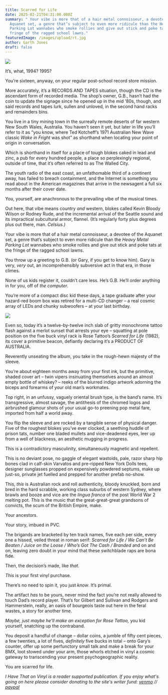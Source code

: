 ```yaml
---
title: Scarred for Life
date: 2025-02-21T04:31:00.000Z
summary: " Your vibe is more that of a hair metal connoisseur, a devotee of the
  Aquanet set, a genre that’s subject to even more ridicule than the Heavy Metal
  Parking Lot wannabes who smoke rollies and give out stick and poke tats at the
  fringe of the ragged school lawns."
featuredImage: /images/upload/rt.jpg
author: Garth Jones
draft: false
---
```

![](/images/upload/rt.jpg)

It’s, what, 1994? 1995?

You’re sixteen, anyway, on your regular post-school record store mission.

More accurately, it’s a RECORDS AND TAPES situation, though the CD is the ascendant form of recorded media. The shop’s owner, G.B., hasn’t had the coin to update the signage since he opened up in the mid ‘80s, though, and said records and tapes lurk, sullen and unloved, in the second hand racks and remainders bins.

You live in a tiny mining town in the surreally remote deserts of far western New South Wales, Australia. You haven’t seen it yet, but later in life you’ll refer to it as “you know, where Ted Kotcheff’s 1971 Australian New Wave classic *Wake in Fright* was shot” as shorthand when locating your point of origin in conversation.

Which is shorthand in itself for a place of tough blokes caked in lead and zinc, a pub for every hundred people, a place so perplexingly regional, outside of time, that it’s often referred to as The Walled City.

The youth radio of the east coast, an unfathomable third of a continent away, has failed to breach containment, and the Internet is something you read about in the American magazines that arrive in the newsagent a full six months after their cover date.

You, yourself, are anachronous to the prevailing vibe of the musical times.

Out here, that vibe means country *and* western, blokes called Kevin Bloody Wilson or Rodney Rude, and the incremental arrival of the Seattle sound and its impractical subcultural armor, flannel. (It’s regularly forty plus degrees plus out there, man. *Celsius.)*

Your vibe is more that of a hair metal connoisseur, a devotee of the Aquanet set, a genre that’s subject to even more ridicule than the *Heavy Metal Parking Lot* wannabes who smoke rollies and give out stick and poke tats at the fringe of the ragged school lawns.

You throw up a greeting to G.B. (or Gary, if you get to know him). Gary is very, *very* out, an incomprehensibly subversive act in that era, in those climes.

None of us kids register it, couldn’t care less. He’s G.B. He’ll order anything in for you, off of *the computer*.

You’re more of a compact disc kid these days, a tape graduate after your hazard-red boom box was retired for a multi-CD changer – a real cosmic array of LEDs and chunky subwoofers – at your last birthday. 

![](/images/upload/9999914072699b__28429.jpg)


Even so, today it’s a twelve-by-twelve inch slab of gritty monochrome tattoo flash against a merlot sunset that arrests your eye – squatting at pole position on the five buck vinyl rack is Rose Tattoo’s *Scarred for Life* (1982), its cover a primitive beacon, defiantly declaring it’s a PRODUCT OF AUSTRALIA.

Reverently unseating the album, you take in the rough-hewn majesty of the sleeve.

You’re about eighteen months away from your first ink, but the primitive, shaded cover art – twin vipers insinuating themselves around an almost empty bottle of whiskey? – reeks of the blurred indigo artwork adorning the biceps and forearms of your old man’s workmates.

Top right, in an unfussy, vaguely oriental brush type, is the band’s name.
It’s transgressive, almost savage, the antithesis of the chromed logos and airbrushed glamour shots of your usual go-to preening pop metal fare, imported from half a world away.

You flip the sleeve and are rocked by a tangible sense of physical danger. 
Five of the roughest blokes you’ve ever clocked, a seething huddle of prison tats, number one bladed mullets and vice-deadened eyes, leer up from a well of blackness, an aesthetic mugging in progress.

This is a contradictory masculinity, simultaneously magnetic and repellent.

This is no deviant pose, no gaggle of elegant wastoids, pale, razor sharp hip bones clad in calf-skin Varvatos and pre-ripped New York Dolls tees, designer sunglasses propped on expensively powdered septums, make up just-so, private jet fuelled and prepped for another prefab no-show.

This, *this* is Australian rock and roll authenticity, bloody knuckled, born and bred in the hard scrabble, working class suburbs of western Sydney, where brawls and booze and vice are the *lingua franca* of the post World War 2 melting pot. *This* is the music that the great-great-great grandsons of convicts, the scum of the British Empire, make.

Your ancestors.

Your story, imbued in PVC.

The brigands are bracketed by ten track names, five each per side, every one a hissed, veiled threat in roman serif: *Scarred for Life / We Can’t Be Beaten / Juice on the Loose / Who’s Got The Cash / Branded* and on and on, leaving zero doubt in your mind that these switchblade raps are bona fide.

Then, the decision’s made, like *that*.

*This* is your first vinyl purchase.

There’s no need to spin it, you just *know*. It’s primal.

The artifact *has* to be yours, never mind the fact you’re not really allowed to touch Dad’s record player. That’s for Gilbert and Sullivan and Rodgers and Hammerstein, really, an oasis of bourgeois taste out here in the feral wastes, a story for another time.

*Maybe, just maybe he’ll make an exception for Rose Tattoo,* you kid yourself, snatching up the contraband.

You deposit a handful of change – dollar coins, a jumble of fifty cent pieces, a few twenties, a lot of fives, *definitely* five bucks in total – onto Gary’s counter, offer up some perfunctory small talk and make a break for your BMX, loot stowed under your arm, those whorls etched in vinyl a cosmic gateway to transcending your present psychogeographic reality.

You are scarred for life.

*I Have That on Vinyl is a reader supported publication. If you enjoy what's going on here please consider donating to the site's writer fund: [venmo](https://account.venmo.com/u/Michele-Catalano2659) // [paypal](https://www.paypal.com/paypalme/goingitaloneny?country.x=US&locale.x=en_US)*
